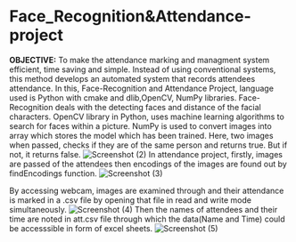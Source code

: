 # Face_Recognition&Attendance-project
**OBJECTIVE:**
To make the attendance marking and managment system efficient, time saving and simple. Instead of using conventional systems, this method develops an automated system that records attendees attendance.
In this, Face-Recognition and Attendance Project, language used is Python with cmake and dlib,OpenCV, NumPy libraries. Face-Recognition deals with the detecting faces and distance of the facial characters. OpenCV library in Python, uses machine learning algorithms to search for faces within a picture.
NumPy is used to convert images into array which stores the model which has been trained.
Here, two images when passed, checks if they are of the same person and returns true. But if not, it returns false.
![Screenshot (2)](https://user-images.githubusercontent.com/78093967/170690258-a9e0f7a0-2712-4760-b3f3-6fdbf4c089d0.png)
In attendance project, firstly, images are passed of the attendees then encodings of the images are found out by findEncodings function. ![Screenshot (3)](https://user-images.githubusercontent.com/78093967/170699136-5699d1af-f417-485d-a2ae-7dd4e3d7cac4.png)


By accessing webcam, images are examined through and their attendance is marked in a .csv file by opening that file in read and write mode simultaneously. 
![Screenshot (4)](https://user-images.githubusercontent.com/78093967/170699329-a96fc353-89a6-4f1a-8f27-67e4e0f5c32f.png)
Then the names of attendees and their time are noted in att.csv file through which the data(Name and Time) could be accesssible in form of excel sheets.
![Screenshot (5)](https://user-images.githubusercontent.com/78093967/170699549-2af94d49-a2e4-47e2-91b9-b9b7754dca2e.png)
